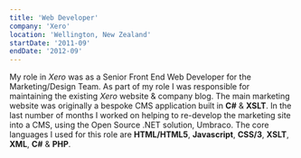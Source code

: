 ```yaml
---
title: 'Web Developer'
company: 'Xero'
location: 'Wellington, New Zealand'
startDate: '2011-09'
endDate: '2012-09'
---
```


My role in _Xero_ was as a Senior Front End Web Developer for the
Marketing/Design Team. As part of my role I was responsible for
maintaining the existing _Xero_ website & company blog. The main
marketing website was originally a bespoke CMS application built in **C#** &
**XSLT**. In the last number of months I worked on helping to re-develop the
marketing site into a CMS, using the Open Source .NET solution,
Umbraco. The core languages I used for this role are **HTML/HTML5**,
**Javascript**, **CSS/3**, **XSLT**, **XML**, **C#** & **PHP**.
